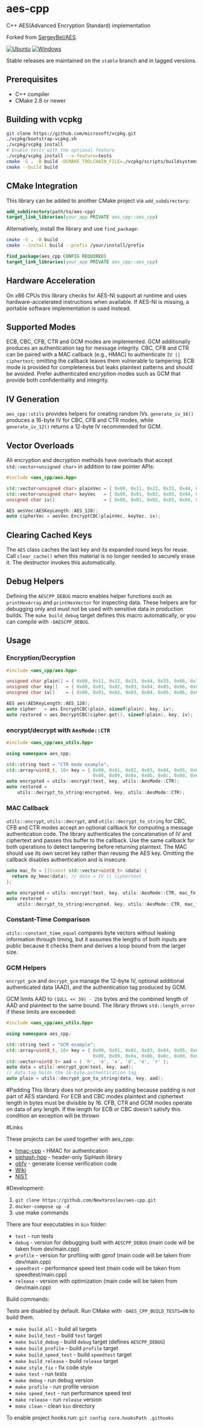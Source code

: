 # aes-cpp

C++ AES(Advanced Encryption Standard) implementation

Forked from [SergeyBel/AES](https://github.com/SergeyBel/AES).

[![Ubuntu](https://github.com/NewYaroslav/aes-cpp/actions/workflows/aes-ci.yml/badge.svg?branch=main)](https://github.com/NewYaroslav/aes-cpp/actions/workflows/aes-ci.yml)
[![Windows](https://github.com/NewYaroslav/aes-cpp/actions/workflows/aes-ci-windows.yml/badge.svg?branch=main)](https://github.com/NewYaroslav/aes-cpp/actions/workflows/aes-ci-windows.yml)

Stable releases are maintained on the `stable` branch and in tagged versions.

## Prerequisites
* C++ compiler
* CMake 2.8 or newer

## Building with vcpkg

```bash
git clone https://github.com/microsoft/vcpkg.git
./vcpkg/bootstrap-vcpkg.sh
./vcpkg/vcpkg install
# Enable tests with the optional feature
./vcpkg/vcpkg install --x-feature=tests
cmake -S . -B build -DCMAKE_TOOLCHAIN_FILE=./vcpkg/scripts/buildsystems/vcpkg.cmake -DVCPKG_MANIFEST_FEATURES=tests -DAES_CPP_BUILD_TESTS=ON
cmake --build build
```

## CMake Integration

This library can be added to another CMake project via `add_subdirectory`:

```cmake
add_subdirectory(path/to/aes-cpp)
target_link_libraries(your_app PRIVATE aes_cpp::aes_cpp)
```

Alternatively, install the library and use `find_package`:

```bash
cmake -S . -B build
cmake --install build --prefix /your/install/prefix
```

```cmake
find_package(aes_cpp CONFIG REQUIRED)
target_link_libraries(your_app PRIVATE aes_cpp::aes_cpp)
```

## Hardware Acceleration
On x86 CPUs this library checks for AES-NI support at runtime and uses
hardware-accelerated instructions when available. If AES-NI is missing, a
portable software implementation is used instead.

## Supported Modes
ECB, CBC, CFB, CTR and GCM modes are implemented. GCM additionally produces an authentication tag for message integrity. CBC, CFB and CTR can be paired with a MAC callback (e.g., HMAC) to authenticate `IV || ciphertext`; omitting the callback leaves them vulnerable to tampering.
ECB mode is provided for completeness but leaks plaintext patterns and should be avoided. Prefer authenticated encryption modes such as GCM that provide both confidentiality and integrity.

## IV Generation
`aes_cpp::utils` provides helpers for creating random IVs. `generate_iv_16()`
produces a 16-byte IV for CBC, CFB and CTR modes, while `generate_iv_12()`
returns a 12-byte IV recommended for GCM.

## Vector Overloads
All encryption and decryption methods have overloads that accept `std::vector<unsigned char>` in addition to raw pointer APIs:
```c++
#include <aes_cpp/aes.hpp>

std::vector<unsigned char> plainVec = { 0x00, 0x11, 0x22, 0x33, 0x44, 0x55, 0x66, 0x77, 0x88, 0x99, 0xaa, 0xbb, 0xcc, 0xdd, 0xee, 0xff };
std::vector<unsigned char> keyVec   = { 0x00, 0x01, 0x02, 0x03, 0x04, 0x05, 0x06, 0x07, 0x08, 0x09, 0x0a, 0x0b, 0x0c, 0x0d, 0x0e, 0x0f };
unsigned char iv[]                  = { 0x00, 0x01, 0x02, 0x03, 0x04, 0x05, 0x06, 0x07, 0x08, 0x09, 0x0a, 0x0b, 0x0c, 0x0d, 0x0e, 0x0f };

AES aesVec(AESKeyLength::AES_128);
auto cipherVec = aesVec.EncryptCBC(plainVec, keyVec, iv);
```

## Clearing Cached Keys
The `AES` class caches the last key and its expanded round keys for reuse.
Call `clear_cache()` when this material is no longer needed to securely erase
it. The destructor invokes this automatically.

## Debug Helpers

Defining the `AESCPP_DEBUG` macro enables helper functions such as `printHexArray` and `printHexVector` for inspecting data. These helpers are for debugging only and must not be used with sensitive data in production builds. The `make build_debug` target defines this macro automatically, or you can compile with `-DAESCPP_DEBUG`.

## Usage

### Encryption/Decryption
```c++
#include <aes_cpp/aes.hpp>

unsigned char plain[] = { 0x00, 0x11, 0x22, 0x33, 0x44, 0x55, 0x66, 0x77, 0x88, 0x99, 0xaa, 0xbb, 0xcc, 0xdd, 0xee, 0xff };
unsigned char key[]   = { 0x00, 0x01, 0x02, 0x03, 0x04, 0x05, 0x06, 0x07, 0x08, 0x09, 0x0a, 0x0b, 0x0c, 0x0d, 0x0e, 0x0f };
unsigned char iv[]    = { 0x00, 0x01, 0x02, 0x03, 0x04, 0x05, 0x06, 0x07, 0x08, 0x09, 0x0a, 0x0b, 0x0c, 0x0d, 0x0e, 0x0f };

AES aes(AESKeyLength::AES_128);
auto cipher   = aes.EncryptCBC(plain, sizeof(plain), key, iv);
auto restored = aes.DecryptCBC(cipher.get(), sizeof(plain), key, iv);
```

### encrypt/decrypt with `AesMode::CTR`
```c++
#include <aes_cpp/aes_utils.hpp>

using namespace aes_cpp;

std::string text = "CTR mode example";
std::array<uint8_t, 16> key = { 0x00, 0x01, 0x02, 0x03, 0x04, 0x05, 0x06, 0x07,
                                0x08, 0x09, 0x0a, 0x0b, 0x0c, 0x0d, 0x0e, 0x0f };
auto encrypted = utils::encrypt(text, key, utils::AesMode::CTR);
auto restored =
    utils::decrypt_to_string(encrypted, key, utils::AesMode::CTR);
```

### MAC Callback
`utils::encrypt`, `utils::decrypt`, and `utils::decrypt_to_string` for CBC, CFB
and CTR modes accept an optional callback for computing a message
authentication code. The library authenticates the concatenation of IV and
ciphertext and passes this buffer to the callback. Use the same callback for
both operations to detect tampering before returning plaintext. The MAC should
use its own secret key rather than reusing the AES key. Omitting the callback
disables authentication and is insecure.

```c++
auto mac_fn = [](const std::vector<uint8_t> &data) {
  return my_hmac(data); // data = IV || ciphertext
};

auto encrypted = utils::encrypt(text, key, utils::AesMode::CTR, mac_fn);
auto restored =
    utils::decrypt_to_string(encrypted, key, utils::AesMode::CTR, mac_fn);
```

### Constant-Time Comparison
`utils::constant_time_equal` compares byte vectors without leaking
information through timing, but it assumes the lengths of both inputs are
public because it checks them and derives a loop bound from the larger size.

### GCM Helpers
`encrypt_gcm` and `decrypt_gcm` manage the 12-byte IV, optional additional
authenticated data (AAD), and the authentication tag produced by GCM.

GCM limits AAD to `(1ULL << 39) - 256` bytes and the combined length of AAD and
plaintext to the same bound. The library throws `std::length_error` if these
limits are exceeded:
```c++
#include <aes_cpp/aes_utils.hpp>

using namespace aes_cpp;

std::string text = "GCM example";
std::array<uint8_t, 16> key = { 0x00, 0x01, 0x02, 0x03, 0x04, 0x05, 0x06, 0x07,
                                0x08, 0x09, 0x0a, 0x0b, 0x0c, 0x0d, 0x0e, 0x0f };
std::vector<uint8_t> aad = { 'h', 'e', 'a', 'd', 'e', 'r' };
auto data = utils::encrypt_gcm(text, key, aad);
// data.tag holds the 16-byte authentication tag
auto plain = utils::decrypt_gcm_to_string(data, key, aad);
```

#Padding
This library does not provide any padding because padding is not part of AES standard.
For ECB and CBC modes plaintext and ciphertext length in bytes must be divisible by
16. CFB, CTR and GCM modes operate on data of any length. If the length for ECB or
CBC doesn't satisfy this condition an exception will be thrown

#Links

These projects can be used together with aes_cpp:

* [hmac-cpp](https://github.com/NewYaroslav/hmac-cpp) - HMAC for authentication
* [siphash-hpp](https://github.com/NewYaroslav/siphash-hpp) - header-only SipHash library
* [obfy](https://github.com/NewYaroslav/obfy) - generate license verification code
* [Wiki](https://en.wikipedia.org/wiki/Advanced_Encryption_Standard)
* [NIST](https://www.nist.gov/publications/advanced-encryption-standard-aes)

#Development:

1. `git clone https://github.com/NewYaroslav/aes-cpp.git`
1. `docker-compose up -d`
1. use make commands

There are four executables in `bin` folder:  
* `test` - run tests  
* `debug` - version for debugging built with `AESCPP_DEBUG` (main code will be taken from dev/main.cpp)
* `profile` - version for profiling with gprof (main code will be taken from dev/main.cpp)  
* `speedtest` - performance speed test (main code will be taken from speedtest/main.cpp)
* `release` - version with optimization (main code will be taken from dev/main.cpp)  


Build commands:

Tests are disabled by default. Run CMake with `-DAES_CPP_BUILD_TESTS=ON` to build them.

* `make build_all` - build all targets
* `make build_test` - build `test` target
* `make build_debug` - build `debug` target (defines `AESCPP_DEBUG`)
* `make build_profile` - build `profile` target
* `make build_speed_test` - build `speedtest` target
* `make build_release` - build `release` target
* `make style_fix` - fix code style
* `make test` - run tests
* `make debug` - run debug version
* `make profile` - run profile version
* `make speed_test` - run performance speed test
* `make release` - run `release` version
* `make clean` - clean `bin` directory

To enable project hooks run:
`git config core.hooksPath .githooks`
